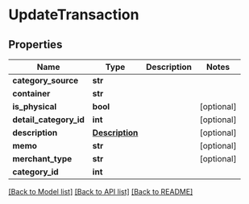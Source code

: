 # UpdateTransaction


## Properties
Name | Type | Description | Notes
------------ | ------------- | ------------- | -------------
**category_source** | **str** |  | 
**container** | **str** |  | 
**is_physical** | **bool** |  | [optional] 
**detail_category_id** | **int** |  | [optional] 
**description** | [**Description**](Description.md) |  | [optional] 
**memo** | **str** |  | [optional] 
**merchant_type** | **str** |  | [optional] 
**category_id** | **int** |  | 

[[Back to Model list]](../README.md#documentation-for-models) [[Back to API list]](../README.md#documentation-for-api-endpoints) [[Back to README]](../README.md)


